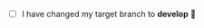 <!-- Thanks so much for your time taking to contribute, your work is appreciated! ❤️ -->

<!-- Checked checkbox should look like this - [x] -->
- [ ] I have changed my target branch to **develop** :facepunch:

# <!-- Please refer issue number here, if exists -->
